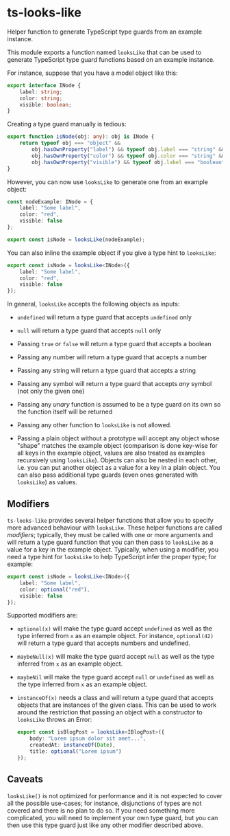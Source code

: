 ts-looks-like
=============

Helper function to generate TypeScript type guards from an example instance.

This module exports a function named `looksLike` that can be used to generate
TypeScript type guard functions based on an example instance.

For instance, suppose that you have a model object like this:

```ts
export interface INode {
    label: string;
    color: string;
    visible: boolean;
}
```

Creating a type guard manually is tedious:

```ts
export function isNode(obj: any): obj is INode {
    return typeof obj === "object" &&
        obj.hasOwnProperty("label") && typeof obj.label === "string" &&
        obj.hasOwnProperty("color") && typeof obj.color === "string" &&
        obj.hasOwnProperty("visible") && typeof obj.label === "boolean";
}
```

However, you can now use `looksLike` to generate one from an example object:

```ts
const nodeExample: INode = {
    label: "Some label",
    color: "red",
    visible: false
};

export const isNode = looksLike(nodeExample);
```

You can also inline the example object if you give a type hint to `looksLike`:

```ts
export const isNode = looksLike<INode>({
    label: "Some label",
    color: "red",
    visible: false
});
```

In general, `looksLike` accepts the following objects as inputs:

* `undefined` will return a type guard that accepts `undefined` only

* `null` will return a type guard that accepts `null` only

* Passing `true` or `false` will return a type guard that accepts a boolean

* Passing any number will return a type guard that accepts a number

* Passing any string will return a type guard that accepts a string

* Passing any symbol will return a type guard that accepts *any* symbol (not
  only the given one)

* Passing any *unary* function is assumed to be a type guard on its own so
  the function itself will be returned

* Passing any other function to `looksLike` is not allowed.

* Passing a plain object without a prototype will accept any object whose
  "shape" matches the example object (comparison is done key-wise for all keys
  in the example object, values are also treated as examples recursively using
  `looksLike`). Objects can also be nested in each other, i.e. you can put
  another object as a value for a key in a plain object. You can also pass
  additional type guards (even ones generated with `looksLike`) as values.

Modifiers
---------

`ts-looks-like` provides several helper functions that allow you to specify
more advanced behaviour with `looksLike`. These helper functions are called
*modifiers*; typically, they must be called with one or more arguments and
will return a type guard function that you can then pass to `looksLike` as
a value for a key in the example object. Typically, when using a modifier,
you need a type hint for `looksLike` to help TypeScript infer the proper
type; for example:

```ts
export const isNode = looksLike<INode>({
    label: "Some label",
    color: optional("red"),
    visible: false
});
```

Supported modifiers are:

* `optional(x)` will make the type guard accept `undefined` as well as the
  type inferred from `x` as an example object. For instance, `optional(42)`
  will return a type guard that accepts numbers and undefined.

* `maybeNull(x)` will make the type guard accept `null` as well as the
  type inferred from `x` as an example object.

* `maybeNil` will make the type guard accept `null` or `undefined` as well as
  the type inferred from `x` as an example object.

* `instanceOf(x)` needs a class and will return a type guard that accepts
  objects that are instances of the given class. This can be used to work
  around the restriction that passing an object with a constructor to
  `looksLike` throws an Error:

  ```ts
  export const isBlogPost = looksLike<IBlogPost>({
      body: "Lorem ipsum dolor sit amet...",
      createdAt: instanceOf(Date),
      title: optional("Lorem ipsum")
  });
  ```

Caveats
-------

`looksLike()` is not optimized for performance and it is not expected to cover
all the possible use-cases; for instance, disjunctions of types are not covered
and there is no plan to do so. If you need something more complicated, you will
need to implement your own type guard, but you can then use this type guard
just like any other modifier described above.
